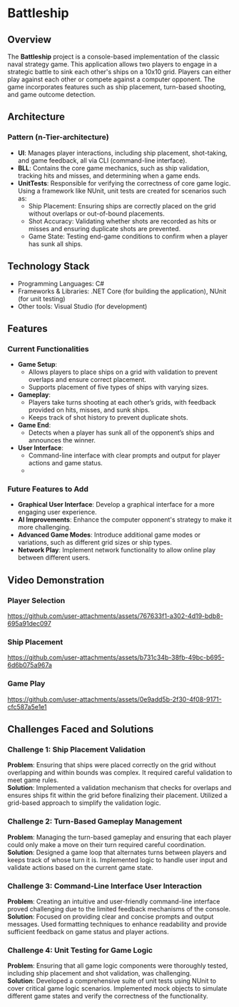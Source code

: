 # Battleship

## Overview

The **Battleship** project is a console-based implementation of the classic naval strategy game. This application allows two players to engage in a strategic battle to sink each other's ships on a 10x10 grid. Players can either play against each other or compete against a computer opponent. The game incorporates features such as ship placement, turn-based shooting, and game outcome detection.

## Architecture

### Pattern (n-Tier-architecture)

- __UI__: Manages player interactions, including ship placement, shot-taking, and game feedback, all via CLI (command-line interface).
- __BLL__: Contains the core game mechanics, such as ship validation, tracking hits and misses, and determining when a game ends.
- __UnitTests__: Responsible for verifying the correctness of core game logic. Using a framework like NUnit, unit tests are created for scenarios such as:
    * Ship Placement: Ensuring ships are correctly placed on the grid without overlaps or out-of-bound placements.
    * Shot Accuracy: Validating whether shots are recorded as hits or misses and ensuring duplicate shots are prevented.
    * Game State: Testing end-game conditions to confirm when a player has sunk all ships.

## Technology Stack

- Programming Languages: C#
- Frameworks & Libraries: .NET Core (for building the application), NUnit (for unit testing)
- Other tools: Visual Studio (for development)

## Features

### Current Functionalities

- **Game Setup**:
  - Allows players to place ships on a grid with validation to prevent overlaps and ensure correct placement.
  - Supports placement of five types of ships with varying sizes.
- **Gameplay**:
  - Players take turns shooting at each other’s grids, with feedback provided on hits, misses, and sunk ships.
  - Keeps track of shot history to prevent duplicate shots.
- **Game End**:
  - Detects when a player has sunk all of the opponent’s ships and announces the winner.
- **User Interface**:
  - Command-line interface with clear prompts and output for player actions and game status.
  - 
### Future Features to Add

- **Graphical User Interface**: Develop a graphical interface for a more engaging user experience.
- **AI Improvements**: Enhance the computer opponent's strategy to make it more challenging.
- **Advanced Game Modes**: Introduce additional game modes or variations, such as different grid sizes or ship types.
- **Network Play**: Implement network functionality to allow online play between different users.

## Video Demonstration 

### Player Selection

https://github.com/user-attachments/assets/767633f1-a302-4d19-bdb8-695a91dec097

### Ship Placement

https://github.com/user-attachments/assets/b731c34b-38fb-49bc-b695-6d6b075a967a

### Game Play

https://github.com/user-attachments/assets/0e9add5b-2f30-4f08-9171-cfc587a5e1e1

## Challenges Faced and Solutions

### Challenge 1: Ship Placement Validation
**Problem**: Ensuring that ships were placed correctly on the grid without overlapping and within bounds was complex. It required careful validation to meet game rules.<br>
**Solution**: Implemented a validation mechanism that checks for overlaps and ensures ships fit within the grid before finalizing their placement. Utilized a grid-based approach to simplify the validation logic.

### Challenge 2: Turn-Based Gameplay Management
**Problem**: Managing the turn-based gameplay and ensuring that each player could only make a move on their turn required careful coordination.<br>
**Solution**: Designed a game loop that alternates turns between players and keeps track of whose turn it is. Implemented logic to handle user input and validate actions based on the current game state.

### Challenge 3: Command-Line Interface User Interaction
**Problem**: Creating an intuitive and user-friendly command-line interface proved challenging due to the limited feedback mechanisms of the console.<br>
**Solution**: Focused on providing clear and concise prompts and output messages. Used formatting techniques to enhance readability and provide sufficient feedback on game status and player actions.

### Challenge 4: Unit Testing for Game Logic
**Problem**: Ensuring that all game logic components were thoroughly tested, including ship placement and shot validation, was challenging.<br>
**Solution**: Developed a comprehensive suite of unit tests using NUnit to cover critical game logic scenarios. Implemented mock objects to simulate different game states and verify the correctness of the functionality.


